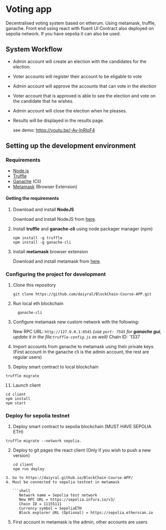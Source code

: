 # Voting app
Decentralised voting system based on etherum. 
Using metamask, truffle, ganache.
Front end using react with fluent UI
Contract also deployed on sepolia network. If you have sepolia it can also be used.

## System Workflow
- Admin account will create an election with the candidates for the election.
- Voter accounts will register their account to be eligable to vote
- Admin account will approve the accounts that can vote in the election
- Voter account that is approved is able to see the election and vote on the candidate that he wishes.
- Admin account will close the election when he pleases.
- Results will be displayed in the results page.

  see demo: https://youtu.be/-Av-InRIoF4

  
## Setting up the development environment

### Requirements

- [Node.js](https://nodejs.org)
- [Truffle](https://www.trufflesuite.com/truffle)
- [Ganache](https://github.com/trufflesuite/ganache-cli) (Cli)
- [Metamask](https://metamask.io/) (Browser Extension)

#### Getting the requirements

1. Download and install **NodeJS**

   Download and install NodeJS from [here](https://nodejs.org/en/download/ "Go to official NodeJS download page.").

2. Install **truffle** and **ganache-cli** using node packager manager (npm)

   ```shell
   npm install -g truffle
   npm install -g ganache-cli
   ```

3. Install **metamask** browser extension

   Download and install metamask from [here](https://metamask.io/download "Go to official metamask download page.").

### Configuring the project for development

1. Clone this repository
   
   ```git clone https://github.com/daiyral/BlockChain-Course-APP.git```
   
3. Run local eth blockchain
   
   ```shell
     ganache-cli
   ```
   
5. Configure metamask new custom network with the following:
   
     New RPC URL: `http://127.0.0.1:8545` *(use `port: 7545` for **ganache gui**, update it in the file:`truffle-config.js` as well)*
     Chain ID: `1337
   
7. Import accounts from ganache to metamask using their private keys. (First account in the ganache cli is the admin account, the rest are regular users)
   
9. Deploy smart contract to local blockchain
    
  ``` shell
  truffle migrate
```
  
11. Launch client
    
   ```shell
   cd client
   npm install
   npm start
  ```

### Deploy for sepolia testnet

1. Deploy smart contract to sepolia blockchain (MUST HAVE SEPOLIA ETH)
    
  ``` shell
  truffle migrate --network sepolia.
```
  
2. Deploy to git pages the react client (Only if you wish to push a new version)
    
   ```shell
   cd client
   npm run deploy
```
3. Go to https://daiyral.github.io/BlockChain-Course-APP/
4. Must be connected to sepolia testnet in metamask

   ```shell
      Network name = Sepolia test network
      New RPC URL = https://sepolia.infura.io/v3/
      Chain ID = 11155111
      Currency symbol = SepoliaETH
      Block explorer URL (Optional) = https://sepolia.etherscan.io
  ```
5. First account in metamask is the admin, other accounts are users
